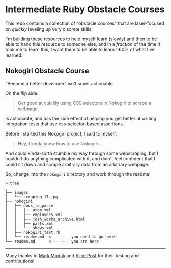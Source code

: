 # Intermediate Ruby Obstacle Courses

This repo contains a collection of "obstacle courses" that are laser-focused on _quickly_ leveling up very discrete skills.

I'm building these resources to help myself learn (slowly) and then to be able to hand this resource to someone else, and in a _fraction_ of the time it took me to learn this, I want them to be able to learn >60% of what I've learned.

## Nokogiri Obstacle Course

"Become a better developer" isn't super actionable.

On the flip side:

> Get good at quickly using CSS selectors in Nokogiri to scrape a webpage

Is actionable, and has the side effect of helping you get better at writing integration tests that use css-selector-based assertions.

Before I started this Nokogiri project, I said to myself:

> Hey, I kinda know how to use Nokogiri...

And could kinda-sorta stumble my way through some webscraping, but I couldn't do anything complicated with it, and didn't feel confident that I could sit down and scrape arbitrary data from an arbitrary webpage.

So, change into the `nokogiri` directory and work through the readme!

```
> tree
.
├── images
│   └── scraping_17.jpg
├── nokogiri
│   ├── docs_to_parse
│   │   ├── atom.xml
│   │   ├── employees.xml
│   │   ├── josh_works_archive.html
│   │   ├── parts.xml
│   │   └── shows.xml
│   ├── nokogiri_test.rb
│   └── readme.md  <-------- you need to go here!
└── readme.md      <-------- you are here
```

------------------

Many thanks to [Mark Modak](https://github.com/markevan100/) and [Alice Post](https://github.com/ap2322) for their testing and contributions!